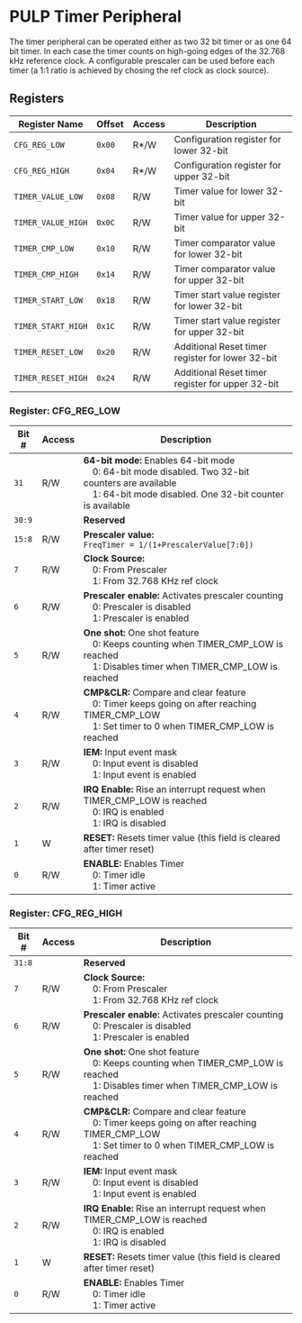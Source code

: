 # PULP Timer Peripheral

The timer peripheral can be operated either as two 32 bit timer or as one 64 bit timer. In each case the timer counts on high-going edges of the 32.768 kHz reference clock. A configurable prescaler can be used before each timer (a 1:1 ratio is achieved by chosing the ref clock as clock source).

## Registers

| Register Name      | Offset | Access | Description                                      |
|--------------------|--------|--------|--------------------------------------------------|
| `CFG_REG_LOW`      | `0x00` | R*/W   | Configuration register for lower 32-bit          |
| `CFG_REG_HIGH`     | `0x04` | R*/W   | Configuration register for upper 32-bit          |
| `TIMER_VALUE_LOW`  | `0x08` | R/W    | Timer value for lower 32-bit                     |
| `TIMER_VALUE_HIGH` | `0x0C` | R/W    | Timer value for upper 32-bit                     |
| `TIMER_CMP_LOW`    | `0x10` | R/W    | Timer comparator value for lower 32-bit          |
| `TIMER_CMP_HIGH`   | `0x14` | R/W    | Timer comparator value for upper 32-bit          |
| `TIMER_START_LOW`  | `0x18` | R/W    | Timer start value register for lower 32-bit      |
| `TIMER_START_HIGH` | `0x1C` | R/W    | Timer start value register for upper 32-bit      |
| `TIMER_RESET_LOW`  | `0x20` | R/W    | Additional Reset timer register for lower 32-bit |
| `TIMER_RESET_HIGH` | `0x24` | R/W    | Additional Reset timer register for upper 32-bit |

### Register: CFG_REG_LOW
| Bit #  | Access | Description |
|--------|--------|-------------|
| `31`   | R/W    | **64-bit mode:** Enables 64-bit mode<br>&emsp;0: 64-bit mode disabled. Two 32-bit counters are available<br>&emsp;1: 64-bit mode disabled. One 32-bit counter is available |
| `30:9` |        | **Reserved** |
| `15:8` | R/W    | **Prescaler value:**<br>`FreqTimer = 1/(1+PrescalerValue[7:0])` |
| `7`    | R/W    | **Clock Source:**<br>&emsp;0: From Prescaler<br>&emsp;1: From 32.768 KHz ref clock |
| `6`    | R/W    | **Prescaler enable:** Activates prescaler counting<br>&emsp;0: Prescaler is disabled<br>&emsp;1: Prescaler is enabled |
| `5`    | R/W    | **One shot:** One shot feature<br>&emsp;0: Keeps counting when TIMER_CMP_LOW is reached<br>&emsp;1: Disables timer when TIMER_CMP_LOW is reached |
| `4`    | R/W    | **CMP&CLR:** Compare and clear feature<br>&emsp;0: Timer keeps going on after reaching TIMER_CMP_LOW<br>&emsp;1: Set timer to 0 when TIMER_CMP_LOW is reached |
| `3`    | R/W    | **IEM:** Input event mask<br>&emsp;0: Input event is disabled<br>&emsp;1: Input event is enabled |
| `2`    | R/W    | **IRQ Enable:** Rise an interrupt request when TIMER_CMP_LOW is reached<br>&emsp;0: IRQ is enabled<br>&emsp;1: IRQ is disabled |
| `1`    | W      | **RESET:** Resets timer value (this field is cleared after timer reset) |
| `0`    | R/W    | **ENABLE:** Enables Timer<br>&emsp;0: Timer idle<br>&emsp;1: Timer active |

### Register: CFG_REG_HIGH
| Bit #  | Access | Description |
|--------|--------|-------------|
| `31:8` |        | **Reserved** |
| `7`    | R/W    | **Clock Source:**<br>&emsp;0: From Prescaler<br>&emsp;1: From 32.768 KHz ref clock |
| `6`    | R/W    | **Prescaler enable:** Activates prescaler counting<br>&emsp;0: Prescaler is disabled<br>&emsp;1: Prescaler is enabled |
| `5`    | R/W    | **One shot:** One shot feature<br>&emsp;0: Keeps counting when TIMER_CMP_LOW is reached<br>&emsp;1: Disables timer when TIMER_CMP_LOW is reached |
| `4`    | R/W    | **CMP&CLR:** Compare and clear feature<br>&emsp;0: Timer keeps going on after reaching TIMER_CMP_LOW<br>&emsp;1: Set timer to 0 when TIMER_CMP_LOW is reached |
| `3`    | R/W    | **IEM:** Input event mask<br>&emsp;0: Input event is disabled<br>&emsp;1: Input event is enabled |
| `2`    | R/W    | **IRQ Enable:** Rise an interrupt request when TIMER_CMP_LOW is reached<br>&emsp;0: IRQ is enabled<br>&emsp;1: IRQ is disabled |
| `1`    | W      | **RESET:** Resets timer value (this field is cleared after timer reset) |
| `0`    | R/W    | **ENABLE:** Enables Timer<br>&emsp;0: Timer idle<br>&emsp;1: Timer active |
